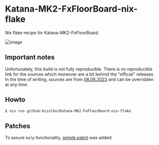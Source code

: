 # Katana-MK2-FxFloorBoard-nix-flake

Nix flake recipe for Katana-MK2-FxFloorBoard

![image](https://github.com/kczulko/Katana-MK2-FxFloorBoard-nix-flake/assets/19495571/8fde91e4-5747-41cd-adcd-14e30bf5729b)

## Important notes

Unfortunately, this build is not fully reproducible. There is no reproducible link for the sources which
moreover are a bit behind the "official" releases. In the time of writing, sources are from 
[06.08.2023](https://sourceforge.net/projects/fxfloorboard/files/KatanaFxFloorBoard/Katana%20FxFloorboard%20for%20MK2%20Desktop/)
and can be overridden at any time.

## Howto

```bash
$ nix run github:kczulko/Katana-MK2-FxFloorBoard-nix-flake
```

## Patches

To assure `help` functionality, [simple patch](./patches/help.patch) was added.
